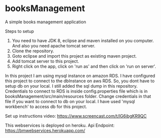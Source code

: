 # booksManagement
A simple books management application

Steps to setup
1. You need to have JDK 8, eclipse and maven installed on you computer. And also you need apache tomcat server. 
2. Clone the repository.
3. Goto eclipse and import this project as existing maven project. 
4. Add tomcat server to this project. 
5. Right click on the app, click on 'run as' and then click on 'run on server'.

In this project I am using mysql instance on amazon RDS. I have configured this project to connect to the dbInstance on aws RDS. So, you dont have to setup db on your local. I still added the sql dump in this repository. Credentials to connect to RDS is inside config.properties file which is in booksManagement/src/main/resources folder. Change credentials in that file if you want to connect to db on your local. I have used 'mysql workbench' to access db for this project.

Set up instructions video: https://www.screencast.com/t/lG6ibgKR9QC

This webservices is deployed on heroku. Api Endpoint: https://bmwebservices.herokuapp.com/

